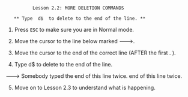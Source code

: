 		      Lesson 2.2: MORE DELETION COMMANDS

	   ** Type  d$	to delete to the end of the line. **

  1. Press  `ESC`  to make sure you are in Normal mode.

  2. Move the cursor to the line below marked --->.

  3. Move the cursor to the end of the correct line (AFTER the first . ).

  4. Type    d$    to delete to the end of the line.

---> Somebody typed the end of this line twice. end of this line twice.


  5. Move on to Lesson 2.3 to understand what is happening.




